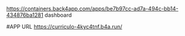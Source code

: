 https://containers.back4app.com/apps/be7b97cc-ad7a-494c-bb14-434876ba1281 dashboard

#APP URL
https://curriculo-4kyc4tnf.b4a.run/
